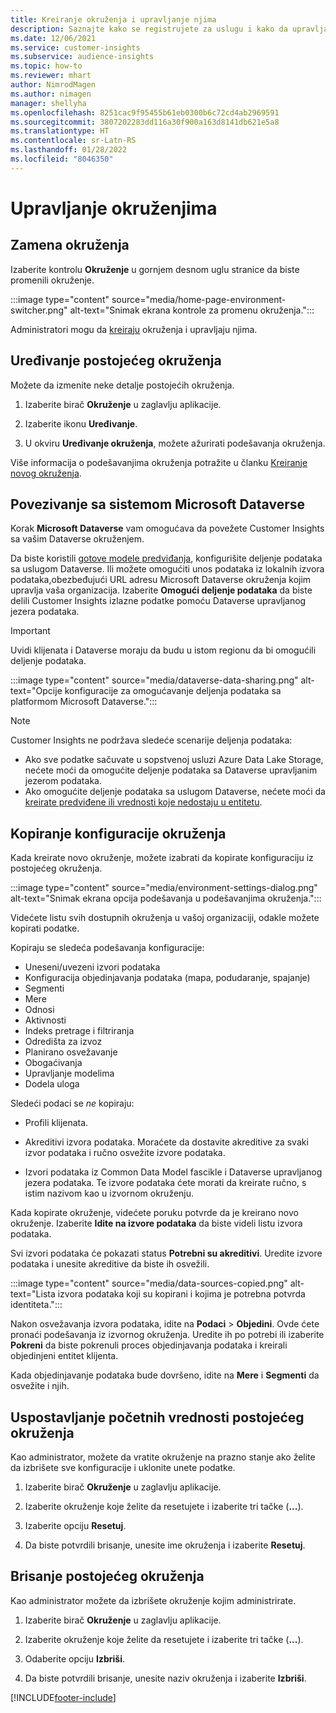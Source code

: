 ```yaml
---
title: Kreiranje okruženja i upravljanje njima
description: Saznajte kako se registrujete za uslugu i kako da upravljate okruženjima.
ms.date: 12/06/2021
ms.service: customer-insights
ms.subservice: audience-insights
ms.topic: how-to
ms.reviewer: mhart
author: NimrodMagen
ms.author: nimagen
manager: shellyha
ms.openlocfilehash: 8251cac9f95455b61eb0300b6c72cd4ab2969591
ms.sourcegitcommit: 3807202283dd116a30f900a163d8141db621e5a8
ms.translationtype: HT
ms.contentlocale: sr-Latn-RS
ms.lasthandoff: 01/28/2022
ms.locfileid: "8046350"
---
```

# <a name="manage-environments"></a>Upravljanje okruženjima



## <a name="switch-environments"></a>Zamena okruženja

Izaberite kontrolu **Okruženje** u gornjem desnom uglu stranice da biste promenili okruženje.

:::image type="content" source="media/home-page-environment-switcher.png" alt-text="Snimak ekrana kontrole za promenu okruženja.":::

Administratori mogu da [kreiraju](create-environment.md) okruženja i upravljaju njima.

## <a name="edit-an-existing-environment"></a>Uređivanje postojećeg okruženja

Možete da izmenite neke detalje postojećih okruženja.

1.  Izaberite birač **Okruženje** u zaglavlju aplikacije.

2.  Izaberite ikonu **Uređivanje**.

3. U okviru **Uređivanje okruženja**, možete ažurirati podešavanja okruženja.

Više informacija o podešavanjima okruženja potražite u članku [Kreiranje novog okruženja](create-environment.md).

## <a name="connect-to-microsoft-dataverse"></a>Povezivanje sa sistemom Microsoft Dataverse
   
Korak **Microsoft Dataverse** vam omogućava da povežete Customer Insights sa vašim Dataverse okruženjem.

Da biste koristili [gotove modele predviđanja](predictions-overview.md#out-of-box-models), konfigurišite deljenje podataka sa uslugom Dataverse. Ili možete omogućiti unos podataka iz lokalnih izvora podataka,obezbeđujući URL adresu Microsoft Dataverse okruženja kojim upravlja vaša organizacija. Izaberite **Omogući deljenje podataka** da biste delili Customer Insights izlazne podatke pomoću Dataverse upravljanog jezera podataka.

> [!IMPORTANT]
> Uvidi klijenata i Dataverse moraju da budu u istom regionu da bi omogućili deljenje podataka.

:::image type="content" source="media/dataverse-data-sharing.png" alt-text="Opcije konfiguracije za omogućavanje deljenja podataka sa platformom Microsoft Dataverse.":::

> [!NOTE]
> Customer Insights ne podržava sledeće scenarije deljenja podataka:
> - Ako sve podatke sačuvate u sopstvenoj usluzi Azure Data Lake Storage, nećete moći da omogućite deljenje podataka sa Dataverse upravljanim jezerom podataka.
> - Ako omogućite deljenje podataka sa uslugom Dataverse, nećete moći da [kreirate predviđene ili vrednosti koje nedostaju u entitetu](predictions.md).

## <a name="copy-the-environment-configuration"></a>Kopiranje konfiguracije okruženja

Kada kreirate novo okruženje, možete izabrati da kopirate konfiguraciju iz postojećeg okruženja. 

:::image type="content" source="media/environment-settings-dialog.png" alt-text="Snimak ekrana opcija podešavanja u podešavanjima okruženja.":::

Videćete listu svih dostupnih okruženja u vašoj organizaciji, odakle možete kopirati podatke.

Kopiraju se sledeća podešavanja konfiguracije:

- Uneseni/uvezeni izvori podataka
- Konfiguracija objedinjavanja podataka (mapa, podudaranje, spajanje)
- Segmenti
- Mere
- Odnosi
- Aktivnosti
- Indeks pretrage i filtriranja
- Odredišta za izvoz
- Planirano osvežavanje
- Obogaćivanja
- Upravljanje modelima
- Dodela uloga

Sledeći podaci se *ne* kopiraju:

- Profili klijenata.
- Akreditivi izvora podataka. Moraćete da dostavite akreditive za svaki izvor podataka i ručno osvežite izvore podataka.

- Izvori podataka iz Common Data Model fascikle i Dataverse upravljanog jezera podataka. Te izvore podataka ćete morati da kreirate ručno, s istim nazivom kao u izvornom okruženju.

Kada kopirate okruženje, videćete poruku potvrde da je kreirano novo okruženje. Izaberite **Idite na izvore podataka** da biste videli listu izvora podataka.

Svi izvori podataka će pokazati status **Potrebni su akreditivi**. Uredite izvore podataka i unesite akreditive da biste ih osvežili.

:::image type="content" source="media/data-sources-copied.png" alt-text="Lista izvora podataka koji su kopirani i kojima je potrebna potvrda identiteta.":::

Nakon osvežavanja izvora podataka, idite na **Podaci** > **Objedini**. Ovde ćete pronaći podešavanja iz izvornog okruženja. Uredite ih po potrebi ili izaberite **Pokreni** da biste pokrenuli proces objedinjavanja podataka i kreirali objedinjeni entitet klijenta.

Kada objedinjavanje podataka bude dovršeno, idite na **Mere** i **Segmenti** da osvežite i njih.

## <a name="reset-an-existing-environment"></a>Uspostavljanje početnih vrednosti postojećeg okruženja

Kao administrator, možete da vratite okruženje na prazno stanje ako želite da izbrišete sve konfiguracije i uklonite unete podatke.

1.  Izaberite birač **Okruženje** u zaglavlju aplikacije. 

2.  Izaberite okruženje koje želite da resetujete i izaberite tri tačke (**...**). 

3. Izaberite opciju **Resetuj**. 

4.  Da biste potvrdili brisanje, unesite ime okruženja i izaberite **Resetuj**.

## <a name="delete-an-existing-environment"></a>Brisanje postojećeg okruženja

Kao administrator možete da izbrišete okruženje kojim administrirate.

1.  Izaberite birač **Okruženje** u zaglavlju aplikacije.

2.  Izaberite okruženje koje želite da resetujete i izaberite tri tačke (**...**). 

3. Odaberite opciju **Izbriši**. 

4.  Da biste potvrdili brisanje, unesite naziv okruženja i izaberite **Izbriši**.


[!INCLUDE[footer-include](../includes/footer-banner.md)]
